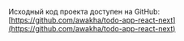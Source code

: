 Исходный код проекта доступен на GitHub: [https://github.com/awakha/todo-app-react-next](https://github.com/awakha/todo-app-react-next)
